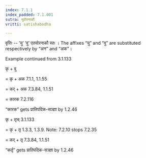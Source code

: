 ```yaml
---
index: 7.1.1
index_padded: 7.1.001
sutra: युवोरनाकौ
vritti: satishabodha

---
```

वृत्तिः -- ’यु’ ‘वु’ एतयोरनाकौ स्तः । The affixes “यु” and “वु” are substituted respectively by “अन” and “अक”।


Example continued from 3.1.133


कृ + वु

= कृ + अक 7.1.1, 1.1.55

= कर् + अक 7.3.84, 1.1.51

= कारक 7.2.116

“कारक” gets प्रातिपदिक-सञ्ज्ञा by 1.2.46


कृ + तृच् 3.1.133

= कृ + तृ 1.3.3, 1.3.9. Note: 7.2.10 stops 7.2.35

= कर् + तृ 7.3.84, 1.1.51

“कर्तृ” gets प्रातिपदिक-सञ्ज्ञा by 1.2.46